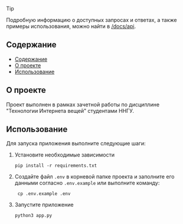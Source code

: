 > [!TIP]
> Подробную информацию о доступных запросах и ответах, а также примеры использования, можно найти
> в [/docs/api](docs/api.md).

## Содержание

* [Содержание](#содержание)
* [О проекте](#о-проекте)
* [Использование](#использование)

## О проекте

Проект выполнен в рамках зачетной работы по дисциплине "Технологии Интернета вещей" студентами ННГУ.

## Использование

Для запуска приложения выполните следующие шаги:

1. Установите необходимые зависимости
    ```shell
    pip install -r requirements.txt
    ```
2. Создайте файл `.env` в корневой папке проекта и заполните его данными согласно `.env.example` или выполните команду:
   ```shell
    cp .env.example .env
    ```
3. Запустите приложение
    ```shell
    python3 app.py
    ```